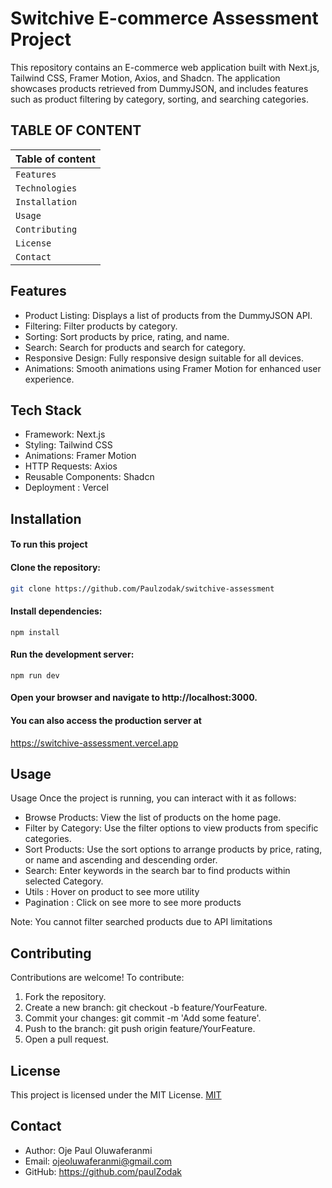 # Switchive E-commerce Assessment Project

This repository contains an E-commerce web application built with Next.js, Tailwind CSS, Framer Motion, Axios, and Shadcn. The application showcases products retrieved from DummyJSON, and includes features such as product filtering by category, sorting, and searching categories.

## TABLE OF CONTENT

| Table of content |
| :--------------- |
| `Features`       |
| `Technologies`   |
| `Installation`   |
| `Usage`          |
| `Contributing`   |
| `License`        |
| `Contact`        |

## Features

- Product Listing: Displays a list of products from the DummyJSON API.
- Filtering: Filter products by category.
- Sorting: Sort products by price, rating, and name.
- Search: Search for products and search for category.
- Responsive Design: Fully responsive design suitable for all devices.
- Animations: Smooth animations using Framer Motion for enhanced user experience.

## Tech Stack

- Framework: Next.js
- Styling: Tailwind CSS
- Animations: Framer Motion
- HTTP Requests: Axios
- Reusable Components: Shadcn
- Deployment : Vercel

## Installation

#### To run this project

#### Clone the repository:

```bash
git clone https://github.com/Paulzodak/switchive-assessment
```

#### Install dependencies:

```
npm install
```

#### Run the development server:

```
npm run dev
```

#### Open your browser and navigate to http://localhost:3000.

#### You can also access the production server at

https://switchive-assessment.vercel.app

## Usage

Usage
Once the project is running, you can interact with it as follows:

- Browse Products: View the list of products on the home page.
- Filter by Category: Use the filter options to view products from specific categories.
- Sort Products: Use the sort options to arrange products by price, rating, or name and ascending and descending order.
- Search: Enter keywords in the search bar to find products within selected Category.
- Utils : Hover on product to see more utility
- Pagination : Click on see more to see more products

Note: You cannot filter searched products due to API limitations

## Contributing

Contributions are welcome! To contribute:

1. Fork the repository.
2. Create a new branch: git checkout -b feature/YourFeature.
3. Commit your changes: git commit -m 'Add some feature'.
4. Push to the branch: git push origin feature/YourFeature.
5. Open a pull request.

## License

This project is licensed under the MIT License. [MIT](https://choosealicense.com/licenses/mit/)

## Contact

- Author: Oje Paul Oluwaferanmi
- Email: ojeoluwaferanmi@gmail.com
- GitHub: https://github.com/paulZodak
